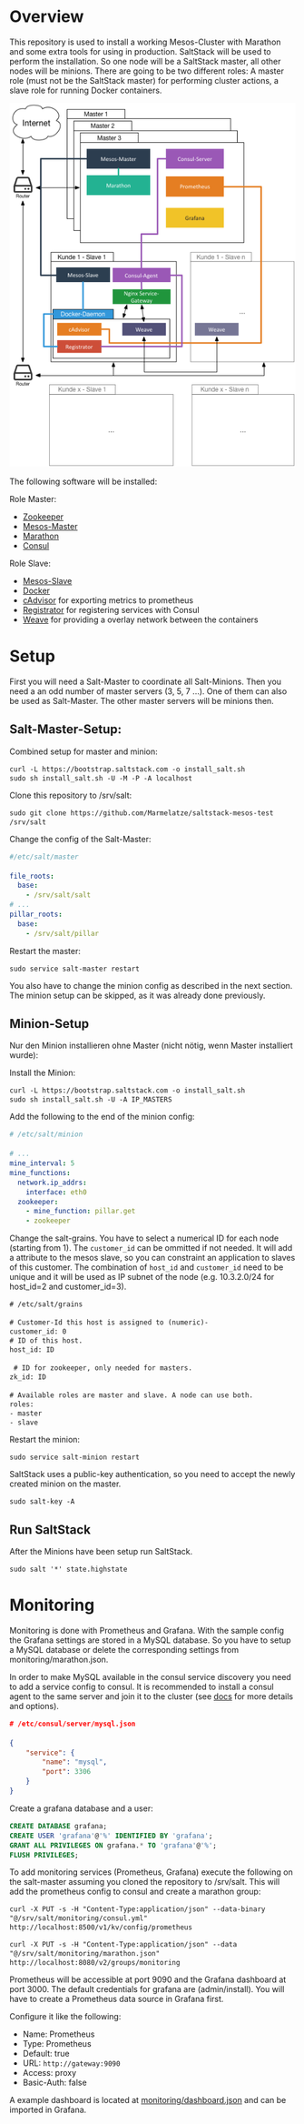 # Overview

This repository is used to install a working Mesos-Cluster with Marathon and some extra tools for using in production. SaltStack will be used to perform the installation. So one node will be a SaltStack master, all other nodes will be minions. There are going to be two different roles: A master role (must not be the SaltStack master) for performing cluster actions, a slave role for running Docker containers.

![Architecture overview](architecture.png)

The following software will be installed:

Role Master:

- [Zookeeper](https://open.mesosphere.com/getting-started/datacenter/install/)
- [Mesos-Master](https://open.mesosphere.com/getting-started/datacenter/install/)
- [Marathon](https://open.mesosphere.com/getting-started/datacenter/install/)
- [Consul](https://www.consul.io/)

Role Slave:

- [Mesos-Slave](https://open.mesosphere.com/getting-started/datacenter/install/)
- [Docker](https://www.docker.com/)
- [cAdvisor](https://github.com/google/cadvisor) for exporting metrics to prometheus
- [Registrator](https://github.com/gliderlabs/registrator) for registering services with Consul
- [Weave](http://weave.works/) for providing a overlay network between the containers


# Setup

First you will need a Salt-Master to coordinate all Salt-Minions. Then you need a an odd number of master servers (3, 5, 7 ...). One of them can also be used as Salt-Master. The other master servers will be minions then.


## Salt-Master-Setup:

Combined setup for master and minion:

```
curl -L https://bootstrap.saltstack.com -o install_salt.sh
sudo sh install_salt.sh -U -M -P -A localhost
```

Clone this repository to /srv/salt:

```
sudo git clone https://github.com/Marmelatze/saltstack-mesos-test /srv/salt
```

Change the config of the Salt-Master:

```yaml
#/etc/salt/master

file_roots:
  base:
    - /srv/salt/salt
# ...
pillar_roots:
  base:
    - /srv/salt/pillar
```

Restart the master:

```
sudo service salt-master restart
```

You also have to change the minion config as described in the next section. The minion setup can be skipped, as it was already done previously.

## Minion-Setup

Nur den Minion installieren ohne Master (nicht nötig, wenn Master installiert wurde):

Install the Minion:

```
curl -L https://bootstrap.saltstack.com -o install_salt.sh
sudo sh install_salt.sh -U -A IP_MASTERS
```

Add the following to the end of the minion config:

```yaml
# /etc/salt/minion

# ...
mine_interval: 5
mine_functions:
  network.ip_addrs:
    interface: eth0
  zookeeper:
    - mine_function: pillar.get
    - zookeeper
```

Change the salt-grains. You have to select a numerical ID for each node (starting from 1). The `customer_id` can be ommitted if not needed. It will add a attribute to the mesos slave, so you can constraint an application to slaves of this customer. The combination of `host_id` and `customer_id` need to be unique and it will be used as IP subnet of the node (e.g. 10.3.2.0/24 for host_id=2 and customer_id=3).

```
# /etc/salt/grains

# Customer-Id this host is assigned to (numeric)-
customer_id: 0
# ID of this host.
host_id: ID

 # ID for zookeeper, only needed for masters.
zk_id: ID

# Available roles are master and slave. A node can use both.
roles:
- master
- slave
```

Restart the minion:

```
sudo service salt-minion restart
```

SaltStack uses a public-key authentication, so you need to accept the newly created minion on the master.

```
sudo salt-key -A
```

## Run SaltStack

After the Minions have been setup run SaltStack.

```
sudo salt '*' state.highstate
```


# Monitoring

Monitoring is done with Prometheus and Grafana. With the sample config the Grafana settings are stored in a MySQL database. So you have to setup a MySQL database or delete the corresponding settings from monitoring/marathon.json.

In order to make MySQL available in the consul service discovery you need to add a service config to consul. It is recommended to install a consul agent to the same server and join it to the cluster (see [docs](https://www.consul.io/docs/agent/services.html) for more details and options).

```json
# /etc/consul/server/mysql.json

{
    "service": {
        "name": "mysql",
        "port": 3306
    }
}
```

Create a grafana database and a user:

```sql
CREATE DATABASE grafana;
CREATE USER 'grafana'@'%' IDENTIFIED BY 'grafana';
GRANT ALL PRIVILEGES ON grafana.* TO 'grafana'@'%';
FLUSH PRIVILEGES;
```

To add monitoring services (Prometheus, Grafana) execute the following on the salt-master assuming you cloned the repository to /srv/salt. This will add the prometheus config to consul and create a marathon group:

```
curl -X PUT -s -H "Content-Type:application/json" --data-binary "@/srv/salt/monitoring/consul.yml" http://localhost:8500/v1/kv/config/prometheus
```


```
curl -X PUT -s -H "Content-Type:application/json" --data "@/srv/salt/monitoring/marathon.json" http://localhost:8080/v2/groups/monitoring
```

Prometheus will be accessible at port 9090 and the Grafana dashboard at port 3000. The default credentials for grafana are (admin/install). You will have to create a Prometheus data source in Grafana first.

Configure it like the following:

* Name: Prometheus
* Type: Prometheus
* Default: true
* URL: `http://gateway:9090`
* Access: proxy
* Basic-Auth: false

A example dashboard is located at [monitoring/dashboard.json](monitoring/dashboard.json) and can be imported in Grafana.
